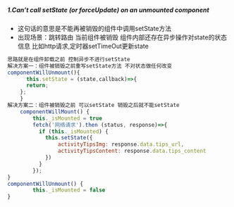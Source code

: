 ##### 1.Can’t call setState (or forceUpdate) on an unmounted component

- 这句话的意思是不能再被销毁的组件中调用setState方法
- 出现场景：跳转路由 当前组件被销毁 组件内部还存在异步操作对state的状态信息 比如http请求,定时器setTimeOut更新state

```js
思路就是在组件卸载之前 控制异步不进行setState
解决方案一：组件被销毁之前重写setState方法 不对状态做任何改变
componentWillUnmount(){
      this.setState = (state,callback)=>{
      return;
    };
    }
解决方案二：组件被销毁之前 可以setState 销毁之后就不能setState
    componentWillMount() {
        this._isMounted = true
        fetch('网络请求').then (status, response)=>{
          if (this._isMounted) {
            this.setState({
                activityTipsImg: response.data.tips_url,
                activityTipsContent: response.data.tips_content
            })
          }
        });
}
componentWillUnmount() {
        this._isMounted = false
}
```

